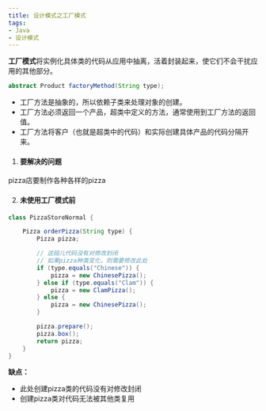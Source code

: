 ```yaml
---
title: 设计模式之工厂模式
tags:
- Java
- 设计模式
---
```

**工厂模式**将实例化具体类的代码从应用中抽离，活着封装起来，使它们不会干扰应用的其他部分。
```java
abstract Product factoryMethod(String type);
```
- 工厂方法是抽象的，所以依赖子类来处理对象的创建。
- 工厂方法必须返回一个产品，超类中定义的方法，通常使用到工厂方法的返回值。
- 工厂方法将客户（也就是超类中的代码）和实际创建具体产品的代码分隔开来。

1. #### 要解决的问题
pizza店要制作各种各样的pizza

2. #### 未使用工厂模式前

```java
class PizzaStoreNormal {

    Pizza orderPizza(String type) {
        Pizza pizza;

        // 这段儿代码没有对修改封闭
        // 如果pizza种类变化，则需要修改此处
        if (type.equals("Chinese")) {
            pizza = new ChinesePizza();
        } else if (type.equals("Clam")) {
            pizza = new ClamPizza();
        } else {
            pizza = new ChinesePizza();
        }

        pizza.prepare();
        pizza.box();
        return pizza;
    }
}
```

**缺点：**
- 此处创建pizza类的代码没有对修改封闭
- 创建pizza类对代码无法被其他类复用


